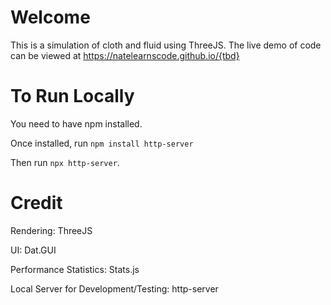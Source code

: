 # Welcome
This is a simulation of cloth and fluid using ThreeJS. The live demo of code can be viewed at https://natelearnscode.github.io/{tbd} 

# To Run Locally
You need to have npm installed. 

Once installed, run  `npm install http-server`

Then run `npx http-server`.

# Credit
Rendering: ThreeJS

UI: Dat.GUI

Performance Statistics: Stats.js

Local Server for Development/Testing: http-server